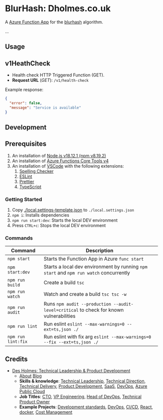 # BlurHash: Dholmes.co.uk

A [Azure Function App](https://docs.microsoft.com/en-us/azure/azure-functions/) for the [blurhash](https://github.com/woltapp/blurhash) algorithm.

...

## Usage

## v1HeathCheck

* Health check HTTP Triggered Function (GET).
* **Request URL** (*GET*): `/v1/health-check`

Example response:

```json
{
  "error": false,
  "message": "Service is available"
}
```

## Development

## Prerequisites

1. An installation of [Node.js v18.12.1 (npm v8.19.2)](https://nodejs.org/en/download/)
2. An installation of [Azure Functions Core Tools v4](https://www.npmjs.com/package/azure-functions-core-tools)
3. An installation of [VSCode](https://code.visualstudio.com/download) with the following extensions:
   1. [Spelling Checker](https://marketplace.visualstudio.com/items?itemName=streetsidesoftware.code-spell-checker)
   2. [ESLint](https://marketplace.visualstudio.com/items?itemName=dbaeumer.vscode-eslint)
   3. [Prettier](https://marketplace.visualstudio.com/items?itemName=esbenp.prettier-vscode)
   4. [TypeScript](https://www.typescriptlang.org/)

### Getting Started

1. Copy [./local.settings-template.json](./local.settings-template.json) to `./local.settings.json`
2. `npm i`: Installs dependencies
3. `npm run start:dev`: Starts the local DEV environment
4. Press `CTRL+c`: Stops the local DEV environment

### Commands

|Command|Description|
|---|---|
|`npm start`|Starts the Function App in Azure `func start`|
|`npm start:dev`|Starts a local dev environment by running `npm start` and `npm run watch` concurrently|
|`npm run build`|Create a build `tsc`|
|`npm run watch`|Watch and create a build `tsc tsc -w`|
|`npm run audit`|Runs `npm audit --production --audit-level=critical` to check for known vulnerabilities|
|`npm run lint`|Run eslint `eslint --max-warnings=0 --ext=ts,json ./`|
|`npm run lint:fix`|Run eslint with fix arg `eslint --max-warnings=0 --fix --ext=ts,json ./`|

## Credits

* [Des Holmes: Technical Leadership & Product Development](https://dholmes.co.uk)
  * [About](https://dholmes.co.uk/) [Blog](https://dholmes.co.uk/blog)
  * **Skills & knowledge**: [Technical Leadership](/tags/technical-leadership), [Technical Direction](/tags/technical-direction), [Technical Delivery](/tags/technical-delivery), [Product Development](/tags/product-development), [SaaS](/tags/saas), [DevOps](/tags/devops), [Azure Public Cloud](/skills)
  * **Job Titles**: [CTO](/tags/cto), [VP Engineering](/tags/vp-engineering), [Head of DevOps](/tags/devops), [Technical Product Owner](/tags/technical-product-owner)
  * **Example Projects**: [Development standards](/tags/code-quality), [DevOps](/tags/devops), [CI/CD](/tags/ci-cd), [React](/tags/react), [docker](/tags/docker), [Cost Management](/tags/costs)
